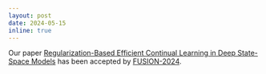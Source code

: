 ```yaml
---
layout: post
date: 2024-05-15
inline: true
---
```


Our paper <a href="https://arxiv.org/abs/2403.10123">Regularization-Based Efficient Continual Learning in Deep State-Space Models</a> has been accepted by <a href="https://fusion2024.org/">FUSION-2024</a>. 